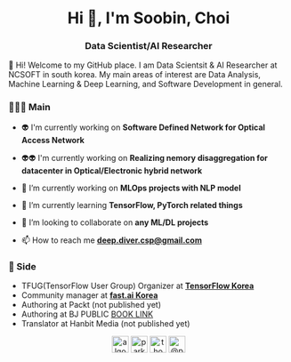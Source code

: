<h1 align="center">Hi 👋, I'm Soobin, Choi</h1>

<h3 align="center">Data Scientist/AI Researcher</h3>

👋 Hi! Welcome to my GitHub place.
I am Data Scientsit & AI Researcher at NCSOFT in south korea. My main areas of interest are Data Analysis, Machine Learning & Deep Learning, and Software Development in general.


### 👨🏼‍💻 Main
- 👽 I'm currently working on **Software Defined Network for Optical Access Network**

- 👽👽 I'm currently working on **Realizing nemory disaggregation for datacenter in Optical/Electronic hybrid network**

- 🔭 I’m currently working on **MLOps projects with NLP model**

- 🌱 I’m currently learning **TensorFlow, PyTorch related things**

- 👯 I’m looking to collaborate on **any ML/DL projects**

- 📫 How to reach me **deep.diver.csp@gmail.com**

### 👯 Side
- TFUG(TensorFlow User Group) Organizer at [**TensorFlow Korea**](https://www.facebook.com/groups/TensorFlowKR)
- Community manager at [**fast.ai Korea**](https://www.facebook.com/groups/fastaikr)
- Authoring at Packt (not published yet)
- Authoring at BJ PUBLIC [BOOK LINK](http://www.yes24.com/Product/Goods/90349631?Acode=101)
- Translator at Hanbit Media (not published yet)


<p align="center">
<a href="https://twitter.com/algo_diver" target="blank"><img align="center" src="https://cdn.jsdelivr.net/npm/simple-icons@3.0.1/icons/twitter.svg" alt="algo_diver" height="30" width="30" /></a>
<a href="https://linkedin.com/in/park-chansung-35353082" target="blank"><img align="center" src="https://cdn.jsdelivr.net/npm/simple-icons@3.0.1/icons/linkedin.svg" alt="park-chansung-35353082" height="30" width="30" /></a>
<a href="https://fb.com/thomas.cs.park" target="blank"><img align="center" src="https://cdn.jsdelivr.net/npm/simple-icons@3.0.1/icons/facebook.svg" alt="thomas.cs.park" height="30" width="30" /></a>
<a href="https://medium.com/@parkchansung" target="blank"><img align="center" src="https://cdn.jsdelivr.net/npm/simple-icons@3.0.1/icons/medium.svg" alt="@parkchansung" height="30" width="30" /></a>
</p>

